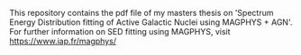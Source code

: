 This repository contains the pdf file of my masters thesis on 'Spectrum Energy Distribution fitting of Active Galactic Nuclei using MAGPHYS + AGN'.
For further information on SED fitting using MAGPHYS, visit https://www.iap.fr/magphys/
